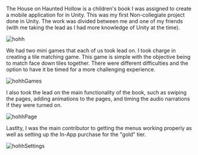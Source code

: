 The House on Haunted Hollow is a children's book I was assigned to create a mobile application for in Unity. This was my first Non-collegiate project done in Unity. The work was divided between me and one of my friends (with me taking the lead as I had more knowledge of Unity at the time).

![hohh](https://github.com/marsh189/THOHH-App/assets/11845697/fa8fda1f-3d8f-4411-ab14-991b5ca515f3)

We had two mini games that each of us took lead on. I took charge in creating a tile matching game. This game is simple with the objective being to match face down tiles together. There were different difficulties and the option to have it be timed for a more challenging experience.

![hohhGames](https://github.com/marsh189/THOHH-App/assets/11845697/6b9d3b04-72de-4665-b690-db0bb7c602fe)

I also took the lead on the main functionality of the book, such as swiping the pages, adding animations to the pages, and timing the audio narrations if they were turned on.

![hohhPage](https://github.com/marsh189/THOHH-App/assets/11845697/8c302137-c93c-414b-ae5c-e65777c4eccd)

Lastlty, I was the main contributor to getting the menus working properly as well as setting up the In-App purchase for the "gold" tier.

![hohhSettings](https://github.com/marsh189/THOHH-App/assets/11845697/a6a1516a-3b72-4a8e-bfdb-3410004ef5c7)
